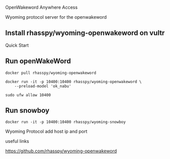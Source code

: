 OpenWakeword  Anywhere Access

Wyoming protocol server for the openwakeword

## Install rhasspy/wyoming-openwakeword on vultr

Quick Start

## Run openWakeWord
~~~
docker pull rhasspy/wyoming-openwakeword

docker run -it -p 10400:10400 rhasspy/wyoming-openwakeword \
    --preload-model 'ok_nabu'

sudo ufw allow 10400
~~~

## Run snowboy
~~~
docker run -it -p 10400:10400 rhasspy/wyoming-snowboy
~~~

Wyoming Protocol add host ip and port

useful links

https://github.com/rhasspy/wyoming-openwakeword
